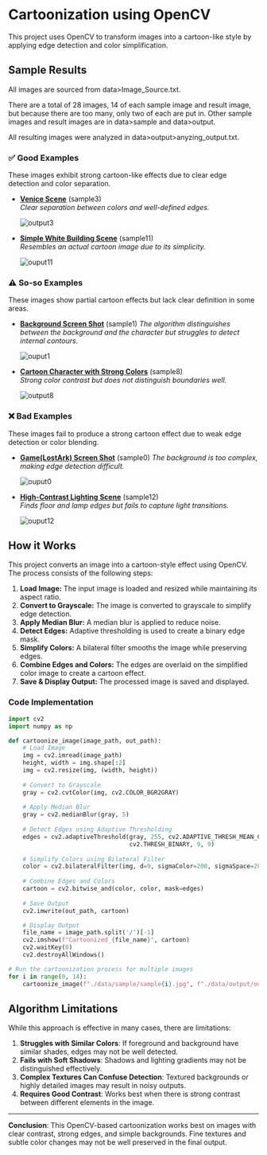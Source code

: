 # Cartoonization using OpenCV

This project uses OpenCV to transform images into a cartoon-like style by applying edge detection and color simplification.

## Sample Results

All images are sourced from data>Image_Source.txt.

There are a total of 28 images, 14 of each sample image and result image, but because there are too many, only two of each are put in. Other sample images and result images are in data>sample and data>output. 

All resulting images were analyzed in data>output>anyzing_output.txt.


### ✅ Good Examples
These images exhibit strong cartoon-like effects due to clear edge detection and color separation.

- **[Venice Scene](./data/sample/sample3.jpg)** (sample3)  
  *Clear separation between colors and well-defined edges.* 

  ![output3](./data/output/output3.jpg)


- **[Simple White Building Scene](./data/sample/sample11.jpg)** (sample11)  
  *Resembles an actual cartoon image due to its simplicity.*

  ![ouput11](./data/output/output11.jpg)


### ⚠️ So-so Examples
These images show partial cartoon effects but lack clear definition in some areas.

- **[Background Screen Shot](./data/sample/sample1.jpg)** (sample1)
  *The algorithm distinguishes between the background and the character but struggles to detect internal contours.*
  
  ![ouput1](./data/output/output1.jpg)


- **[Cartoon Character with Strong Colors](./data/sample/sample8.jpg)** (sample8)  
  *Strong color contrast but does not distinguish boundaries well.* 

  ![output8](./data/output/output8.jpg)


### ❌ Bad Examples
These images fail to produce a strong cartoon effect due to weak edge detection or color blending.

- **[Game(LostArk) Screen Shot](./data/sample/sample0.jpg)** (sample0)
  *The background is too complex, making edge detection difficult.*

  ![ouput0](./data/output/output0.jpg)


- **[High-Contrast Lighting Scene](./data/sample/sample12.jpg)** (sample12)  
  *Finds floor and lamp edges but fails to capture light transitions.*  

  ![ouput12](./data/output/output12.jpg)


## How it Works

This project converts an image into a cartoon-style effect using OpenCV. The process consists of the following steps:

1. **Load Image:** The input image is loaded and resized while maintaining its aspect ratio.
2. **Convert to Grayscale:** The image is converted to grayscale to simplify edge detection.
3. **Apply Median Blur:** A median blur is applied to reduce noise.
4. **Detect Edges:** Adaptive thresholding is used to create a binary edge mask.
5. **Simplify Colors:** A bilateral filter smooths the image while preserving edges.
6. **Combine Edges and Colors:** The edges are overlaid on the simplified color image to create a cartoon effect.
7. **Save & Display Output:** The processed image is saved and displayed.

### Code Implementation

```python
import cv2
import numpy as np

def cartoonize_image(image_path, out_path):
    # Load Image
    img = cv2.imread(image_path)
    height, width = img.shape[:2]
    img = cv2.resize(img, (width, height))
    
    # Convert to Grayscale
    gray = cv2.cvtColor(img, cv2.COLOR_BGR2GRAY)
    
    # Apply Median Blur
    gray = cv2.medianBlur(gray, 5)
    
    # Detect Edges using Adaptive Thresholding
    edges = cv2.adaptiveThreshold(gray, 255, cv2.ADAPTIVE_THRESH_MEAN_C, 
                                  cv2.THRESH_BINARY, 9, 9)
    
    # Simplify Colors using Bilateral Filter
    color = cv2.bilateralFilter(img, d=9, sigmaColor=200, sigmaSpace=200)
    
    # Combine Edges and Colors
    cartoon = cv2.bitwise_and(color, color, mask=edges)
    
    # Save Output
    cv2.imwrite(out_path, cartoon)

    # Display Output
    file_name = image_path.split('/')[-1]
    cv2.imshow(f"Cartoonized_{file_name}", cartoon)
    cv2.waitKey(0)
    cv2.destroyAllWindows()

# Run the cartoonization process for multiple images
for i in range(0, 14):
    cartoonize_image(f"./data/sample/sample{i}.jpg", f"./data/output/output{i}.jpg")
```

## Algorithm Limitations
While this approach is effective in many cases, there are limitations:

1. **Struggles with Similar Colors**: If foreground and background have similar shades, edges may not be well detected.
2. **Fails with Soft Shadows**: Shadows and lighting gradients may not be distinguished effectively.
3. **Complex Textures Can Confuse Detection**: Textured backgrounds or highly detailed images may result in noisy outputs.
4. **Requires Good Contrast**: Works best when there is strong contrast between different elements in the image.


---
**Conclusion**: This OpenCV-based cartoonization works best on images with clear contrast, strong edges, and simple backgrounds. Fine textures and subtle color changes may not be well preserved in the final output.